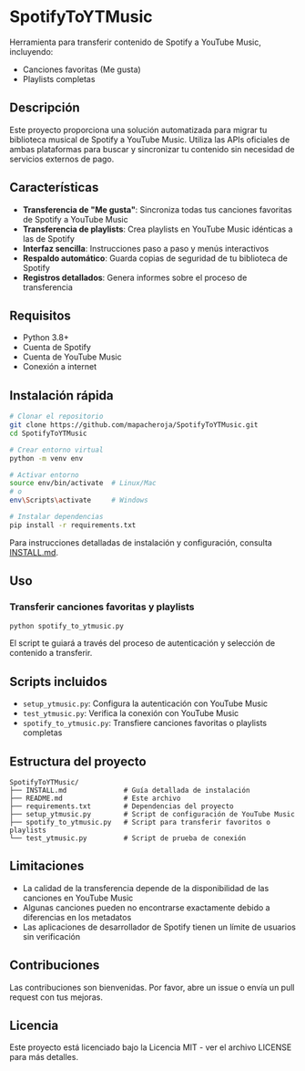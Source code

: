 # SpotifyToYTMusic

Herramienta para transferir contenido de Spotify a YouTube Music, incluyendo:
- Canciones favoritas (Me gusta)
- Playlists completas

## Descripción

Este proyecto proporciona una solución automatizada para migrar tu biblioteca musical de Spotify a YouTube Music. Utiliza las APIs oficiales de ambas plataformas para buscar y sincronizar tu contenido sin necesidad de servicios externos de pago.

## Características

- **Transferencia de "Me gusta"**: Sincroniza todas tus canciones favoritas de Spotify a YouTube Music
- **Transferencia de playlists**: Crea playlists en YouTube Music idénticas a las de Spotify
- **Interfaz sencilla**: Instrucciones paso a paso y menús interactivos
- **Respaldo automático**: Guarda copias de seguridad de tu biblioteca de Spotify
- **Registros detallados**: Genera informes sobre el proceso de transferencia

## Requisitos

- Python 3.8+
- Cuenta de Spotify
- Cuenta de YouTube Music
- Conexión a internet

## Instalación rápida

```bash
# Clonar el repositorio
git clone https://github.com/mapacheroja/SpotifyToYTMusic.git
cd SpotifyToYTMusic

# Crear entorno virtual
python -m venv env

# Activar entorno
source env/bin/activate  # Linux/Mac
# o
env\Scripts\activate     # Windows

# Instalar dependencias
pip install -r requirements.txt
```

Para instrucciones detalladas de instalación y configuración, consulta [INSTALL.md](INSTALL.md).

## Uso

### Transferir canciones favoritas y playlists

```bash
python spotify_to_ytmusic.py
```

El script te guiará a través del proceso de autenticación y selección de contenido a transferir.

## Scripts incluidos

- `setup_ytmusic.py`: Configura la autenticación con YouTube Music
- `test_ytmusic.py`: Verifica la conexión con YouTube Music
- `spotify_to_ytmusic.py`: Transfiere canciones favoritas o playlists completas

## Estructura del proyecto

```
SpotifyToYTMusic/
├── INSTALL.md              # Guía detallada de instalación
├── README.md               # Este archivo
├── requirements.txt        # Dependencias del proyecto
├── setup_ytmusic.py        # Script de configuración de YouTube Music
├── spotify_to_ytmusic.py   # Script para transferir favoritos o playlists
└── test_ytmusic.py         # Script de prueba de conexión
```

## Limitaciones

- La calidad de la transferencia depende de la disponibilidad de las canciones en YouTube Music
- Algunas canciones pueden no encontrarse exactamente debido a diferencias en los metadatos
- Las aplicaciones de desarrollador de Spotify tienen un límite de usuarios sin verificación

## Contribuciones

Las contribuciones son bienvenidas. Por favor, abre un issue o envía un pull request con tus mejoras.

## Licencia

Este proyecto está licenciado bajo la Licencia MIT - ver el archivo LICENSE para más detalles.
